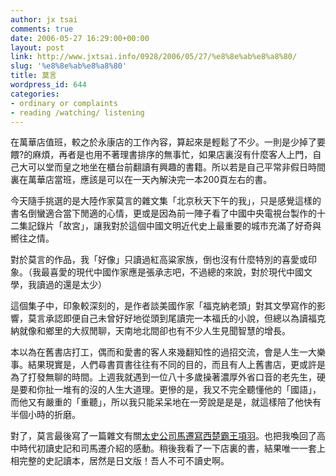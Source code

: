 ```yaml
---
author: jx tsai
comments: true
date: 2006-05-27 16:29:00+00:00
layout: post
link: http://www.jxtsai.info/0928/2006/05/27/%e8%8e%ab%e8%a8%80/
slug: '%e8%8e%ab%e8%a8%80'
title: 莫言
wordpress_id: 644
categories:
- ordinary or complaints
- reading /watching/ listening
---
```


在萬華店值班，較之於永康店的工作內容，算起來是輕鬆了不少。一則是少掉了要餵?的麻煩，再者是也用不著理書排序的無事忙，如果店裏沒有什麼客人上門，自己大可以堂而皇之地坐在櫃台前翻讀有興趣的書籍。所以若是自己平常非假日時間裏在萬華店當班，應該是可以在一天內解決完一本200頁左右的書。  
  
![]()今天隨手挑選的是大陸作家莫言的雜文集「北京秋天下午的我」，只是感覺這樣的書名倒蠻適合當下閒適的心情，更或是因為前一陣子看了中國中央電視台製作的十二集記錄片「故宮」，讓我對於這個中國文明近代史上最重要的城市充滿了好奇與嚮往之情。  
  
對於莫言的作品，我「好像」只讀過紅高粱家族，倒也沒有什麼特別的喜愛或印象。（我最喜愛的現代中國作家應是張承志吧，不過總的來說，對於現代中國文學，我讀過的還是太少）  
  
這個集子中，印象較深刻的，是作者談美國作家「福克納老頭」對其文學寫作的影響，莫言承認即便自己未曾好好地從頭到尾讀完一本福氏的小說，但總以為讀福克納就像和鄉里的大叔閒聊，天南地北間卻也有不少人生見聞智慧的增長。   
  
本以為在舊書店打工，偶而和愛書的客人來幾翻知性的過招交流，會是人生一大樂事。結果現實是，人們尋書買書往往有不同的目的，而且有人上舊書店，更或許是為了打發無聊的時間。上週我就遇到一位八十多歲操著濃厚外省口音的老先生，硬是要和你扯一堆有的沒的人生大道理。更慘的是，我又不完全聽懂他的「國語」，而他又有嚴重的「重聽」，所以我只能呆呆地在一旁說是是是，就這樣陪了他快有半個小時的折磨。  
  
對了，莫言最後寫了一篇雜文有關[太史公司馬遷寫西楚霸王項羽](http://www.books.com.tw/exep/prod/booksfile.php?item=0010221011#detail)。也把我喚回了高中時代初讀史記和司馬遷介紹的感動。稍後我看了一下店裏的書，結果唯一一套上相完整的史記讀本，居然是日文版！吾人不可不讀史啊。
